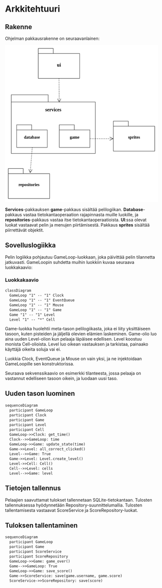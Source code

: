 # Arkkitehtuuri

## Rakenne
Ohjelman pakkausrakenne on seuraavanlainen:  
  
![pakkausrakenne](./kuvatiedostot/rakennekaavio.png)

__Services__-pakkauksen __game__-pakkaus sisältää pelilogiikan. __Database__-pakkaus vastaa tietokantaoperaation rajapinnasta muille luokille, ja __repositories__-pakkaus vastaa itse tietokantaoperaatioista. __UI__:ssa olevat luokat vastaavat pelin ja menujen piirtämisestä. Pakkaus __sprites__ sisältää piirrettävät objektit.

## Sovelluslogiikka

Pelin logiikka pohjautuu GameLoop-luokkaan, joka päivittää pelin tilannetta jatkuvasti. GameLoopin suhdetta muihin luokkiin kuvaa seuraava luokkakaavio:


### Luokkakaavio

```mermaid
classDiagram
  GameLoop "1" -- "1" Clock
  GameLoop "1" -- "1" EventQueue
  GameLoop "1" -- "1" Mouse
  GameLoop "1" -- "1" Game
  Game "1" -- "1" Level
  Level "1" -- "*" Cell
```

Game-luokka huolehtii meta-tason pelilogiikasta, joka ei liity yksittäiseen tasoon, kuten pisteiden ja jäljellä olevien elämien laskeminen. Game-olio luo aina uuden Level-olion kun pelaaja läpäisee edellisen. Level koostuu monista Cell-olioista. Level luo oikean vastauksen ja tarkistaa, painaako käyttäjä oikeita soluja vai ei.

Luokkia Clock, EventQueue ja Mouse on vain yksi, ja ne injektoidaan GameLoopille sen konstruktorissa.

Seuraava sekvenssikaavio on esimerkki tilanteesta, jossa pelaaja on vastannut edelliseen tasoon oikein, ja luodaan uusi taso.


## Uuden tason luominen
```mermaid
sequenceDiagram
  participant GameLoop
  participant Clock
  participant Game
  participant Level
  participant Cell
  GameLoop->>Clock: get_time()
  Clock-->>GameLoop: time
  GameLoop->>Game: update_state(time)
  Game->>Level: all_correct_clicked()
  Level-->>Game: True
  Game->>Level: Level.create_level()
  Level->>Cell: Cell()
  Cell-->>Level: cells
  Level-->>Game: level
```

## Tietojen tallennus

Pelaajien saavuttamat tulokset tallennetaan SQLite-tietokantaan. Tulosten tallennuksessa hyödynnetään Repository-suunnittelumallia. Tulosten tallentamisesta vastaavat ScoreService ja ScoreRepository-luokat.

## Tuloksen tallentaminen
```mermaid
sequenceDiagram
  participant GameLoop
  participant Game
  participant ScoreService
  participant ScoreRepository
  GameLoop->>Game: game_over()
  Game-->>GameLoop: True
  GameLoop->>Game: save_score()
  Game->>ScoreService: save(game.username, game.score)
  ScoreService->>ScoreRepository: save(score)
```
